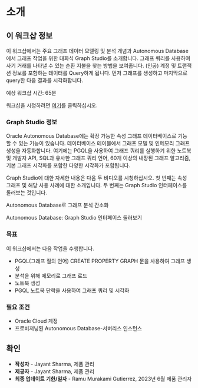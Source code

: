 # 소개

## 이 워크샵 정보

이 워크샵에서는 주요 그래프 데이터 모델링 및 분석 개념과 Autonomous Database에서 그래프 작업을 위한 대화식 Graph Studio를 소개합니다. 그래프 쿼리를 사용하여 사기 거래를 나타낼 수 있는 순환 지불을 찾는 방법을 보여줍니다. (인공) 계정 및 트랜잭션 정보를 포함하는 데이터를 Query하게 됩니다. 먼저 그래프를 생성하고 마지막으로 query한 다음 결과를 시각화합니다.

예상 워크샵 시간: 65분

워크샵을 시청하려면 [여기](https://youtu.be/Ymk9TE9Q2K4)를 클릭하십시오.

### Graph Studio 정보

Oracle Autonomous Database에는 확장 가능한 속성 그래프 데이터베이스로 기능할 수 있는 기능이 있습니다. 데이터베이스 테이블에서 그래프 모델 및 인메모리 그래프 생성을 자동화합니다. 여기에는 PGQL을 사용하여 그래프 쿼리를 실행하기 위한 노트북 및 개발자 API, SQL과 유사한 그래프 쿼리 언어, 60개 이상의 내장된 그래프 알고리즘, 기본 그래프 시각화를 포함한 다양한 시각화가 포함됩니다.

Graph Studio에 대한 자세한 내용은 다음 두 비디오를 시청하십시오. 첫 번째는 속성 그래프 및 해당 사용 사례에 대한 소개입니다. 두 번째는 Graph Studio 인터페이스를 둘러보는 것입니다.

Autonomous Database로 그래프 분석 간소화

[](youtube:eCd-969hrak)

Autonomous Database: Graph Studio 인터페이스 둘러보기

[](youtube:S6Q-IJcBkU0)

### 목표

이 워크샵에서는 다음 작업을 수행합니다.

*   PGQL(그래프 질의 언어) CREATE PROPERTY GRAPH 문을 사용하여 그래프 생성
*   분석을 위해 메모리로 그래프 로드
*   노트북 생성
*   PGQL 노트북 단락을 사용하여 그래프 쿼리 및 시각화

### 필요 조건

*   Oracle Cloud 계정
*   프로비저닝된 Autonomous Database-서버리스 인스턴스

## 확인

*   **작성자** - Jayant Sharma, 제품 관리
*   **제공자** - Jayant Sharma, 제품 관리
*   **최종 업데이트 기한/일자** - Ramu Murakami Gutierrez, 2023년 6월 제품 관리자